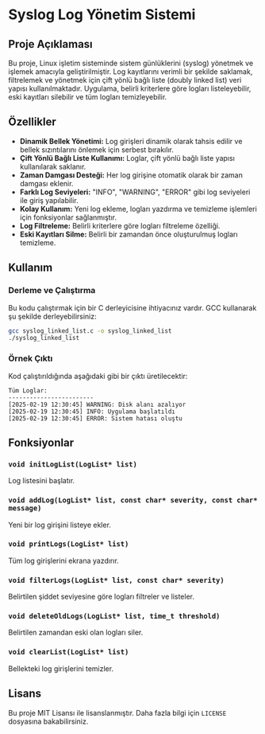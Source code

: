 # Syslog Log Yönetim Sistemi

## Proje Açıklaması
Bu proje, Linux işletim sisteminde sistem günlüklerini (syslog) yönetmek ve işlemek amacıyla geliştirilmiştir. Log kayıtlarını verimli bir şekilde saklamak, filtrelemek ve yönetmek için çift yönlü bağlı liste (doubly linked list) veri yapısı kullanılmaktadır. Uygulama, belirli kriterlere göre logları listeleyebilir, eski kayıtları silebilir ve tüm logları temizleyebilir.

## Özellikler

- **Dinamik Bellek Yönetimi:** Log girişleri dinamik olarak tahsis edilir ve bellek sızıntılarını önlemek için serbest bırakılır.
- **Çift Yönlü Bağlı Liste Kullanımı:** Loglar, çift yönlü bağlı liste yapısı kullanılarak saklanır.
- **Zaman Damgası Desteği:** Her log girişine otomatik olarak bir zaman damgası eklenir.
- **Farklı Log Seviyeleri:** "INFO", "WARNING", "ERROR" gibi log seviyeleri ile giriş yapılabilir.
- **Kolay Kullanım:** Yeni log ekleme, logları yazdırma ve temizleme işlemleri için fonksiyonlar sağlanmıştır.
- **Log Filtreleme:** Belirli kriterlere göre logları filtreleme özelliği.
- **Eski Kayıtları Silme:** Belirli bir zamandan önce oluşturulmuş logları temizleme.

## Kullanım

### Derleme ve Çalıştırma

Bu kodu çalıştırmak için bir C derleyicisine ihtiyacınız vardır. GCC kullanarak şu şekilde derleyebilirsiniz:

```sh
gcc syslog_linked_list.c -o syslog_linked_list
./syslog_linked_list
```

### Örnek Çıktı

Kod çalıştırıldığında aşağıdaki gibi bir çıktı üretilecektir:

```
Tüm Loglar:
------------------------
[2025-02-19 12:30:45] WARNING: Disk alanı azalıyor
[2025-02-19 12:30:45] INFO: Uygulama başlatıldı
[2025-02-19 12:30:45] ERROR: Sistem hatası oluştu
```

## Fonksiyonlar

### `void initLogList(LogList* list)`

Log listesini başlatır.

### `void addLog(LogList* list, const char* severity, const char* message)`

Yeni bir log girişini listeye ekler.

### `void printLogs(LogList* list)`

Tüm log girişlerini ekrana yazdırır.

### `void filterLogs(LogList* list, const char* severity)`

Belirtilen şiddet seviyesine göre logları filtreler ve listeler.

### `void deleteOldLogs(LogList* list, time_t threshold)`

Belirtilen zamandan eski olan logları siler.

### `void clearList(LogList* list)`

Bellekteki log girişlerini temizler.

## Lisans

Bu proje MIT Lisansı ile lisanslanmıştır. Daha fazla bilgi için `LICENSE` dosyasına bakabilirsiniz.

